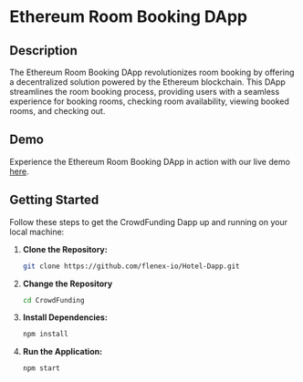 # Ethereum Room Booking DApp

## Description

The Ethereum Room Booking DApp revolutionizes room booking by offering a decentralized solution powered by the Ethereum blockchain. This DApp streamlines the room booking process, providing users with a seamless experience for booking rooms, checking room availability, viewing booked rooms, and checking out.

## Demo

Experience the Ethereum Room Booking DApp in action with our live demo [here](https://flenex-io.github.io/Book-Rooms/).

## Getting Started

Follow these steps to get the CrowdFunding Dapp up and running on your local machine:

1. **Clone the Repository:**
    ```bash
    git clone https://github.com/flenex-io/Hotel-Dapp.git
    ```

2. **Change the Repository**
    ```bash
    cd CrowdFunding
    ```

3. **Install Dependencies:**
    ```bash
    npm install
    ```

4. **Run the Application:**
    ```bash
    npm start
    ```